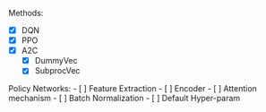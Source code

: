 Methods:
- [x] DQN
- [x] PPO
- [x] A2C
    - [x] DummyVec
    - [x] SubprocVec

Policy Networks:
    - [ ] Feature Extraction
        - [ ] Encoder
        - [ ] Attention mechanism
    - [ ] Batch Normalization
    - [ ] Default Hyper-param 